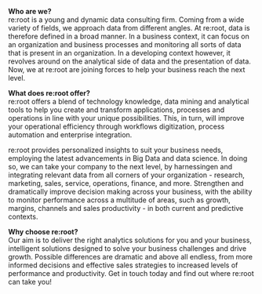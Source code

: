 **Who are we?**<br/>
re:root is a young and dynamic data consulting firm. Coming from a wide variety of fields, we approach data from different angles. At re:root, data is therefore defined in a broad manner. In a business context, it can focus on an organization and business processes and monitoring all sorts of data that is present in an organization. In a developing context however, it revolves around on the analytical side of data and the presentation of data. Now, we at re:root are joining forces to help your business reach the next level.

**What does re:root offer?**<br/>
re:root offers a blend of technology knowledge, data mining and analytical tools to help you create and transform applications, processes and operations in line with your unique possibilities. This, in turn, will improve your operational efficiency through workflows digitization, process automation and enterprise integration.

re:root provides personalized insights to suit your business needs, employing the latest advancements in Big Data and data science. In doing so, we can take your company to the next level, by harnessingen and integrating relevant data from all corners of your organization - research, marketing, sales, service, operations, finance, and more. Strengthen and dramatically improve decision making across your business, with the ability to monitor performance across a multitude of areas, such as growth, margins, channels and sales productivity - in both current and predictive contexts.

**Why choose re:root?**<br/>
Our aim is to deliver the right analytics solutions for you and your business, intelligent solutions designed to solve your business challenges and drive growth. Possible differences are dramatic and above all endless, from more informed decisions and effective sales strategies to increased levels of performance and productivity. Get in touch today and find out where re:root can take you!
